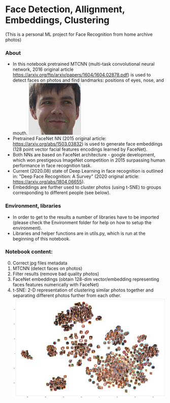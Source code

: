 # Face Detection, Allignment, Embeddings, Clustering
(This is a personal ML project for Face Recognition from home archive photos)

### About
- In this notebook pretrained MTCNN (multi-task convolutional neural network, 2016 original article https://arxiv.org/ftp/arxiv/papers/1604/1604.02878.pdf) is used to detect faces on photos and find landmarks: positions of eyes, nose, and mouth.
![Landmarks preview](https://raw.githubusercontent.com/EvgenyDyshlyuk/DeepLearning_face_detection_embeddings_clustering/master/Figures/Landmarks.png)
- Pretrained FaceNet NN (2015 original article: https://arxiv.org/abs/1503.03832) is used to generate face embeddings (128 point vector facial features encodings learned by FaceNet).
- Both NNs are based on FaceNet architecture - google development, which won prestigeous ImageNet competition in 2015 surpassing human performance in face recognition task.
- Current (2020.08) state of Deep Learning in face recognition is outlined in: "Deep Face Recognition: A Survey" (2020 original article: https://arxiv.org/abs/1804.06655).
- Embeddings are further used to cluster photos (using t-SNE) to groups corresponding to different people (see below).

### Environment, libraries
- In order to get to the results a number of libraries have to be imported (please check the Environment folder for help on how to setup the environment).
- Libraries and helper functions are in utils.py, which is run at the beginning of this notebook.

### Notebook content:
0. Correct jpg files metadata
1. MTCNN (detect faces on photos)
2. Filter results (remove bad quality photos)
3. FaceNet embeddings (obtain 128-dim vector/embedding representing faces features numerically with FaceNet)
4. t-SNE: 2-D representation of clustering similar photos together and separating different photos further from each other.
![**t-SNE representation for my photo archive](https://raw.githubusercontent.com/EvgenyDyshlyuk/DeepLearning_face_detection_embeddings_clustering/master/Figures/tSNE_all.png)
